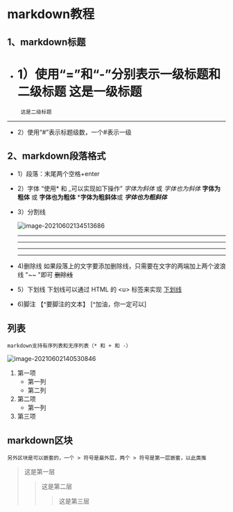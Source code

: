 # markdown教程
## 1、markdown标题
* 1）使用“=”和“-”分别表示一级标题和二级标题
       这是一级标题
   =======
       这是二级标题
------------------


  * 2）使用“#”表示标题级数，一个#表示一级  

## 2、markdown段落格式
* 1）段落：末尾两个空格+enter

* 2）字体
	“使用* 和 _可以实现如下操作”
	*字体为斜体* 或 _字体也为斜体_
	**字体为粗体** 或 __字体也为粗体__
	***字体为粗斜体**或 ___字体也为粗斜体___
	
* 3）分割线
	
	![image-20210602134513686](C:\Users\hanchen\AppData\Roaming\Typora\typora-user-images\image-20210602134513686.png)
	
	***
	* * *
	- - -
	------

* 4)删除线
	如果段落上的文字要添加删除线，只需要在文字的两端加上两个波浪线 "\~~ "即可
	~~删除线~~
* 5）下划线
	下划线可以通过 HTML 的 \<u> 标签来实现
	<u>下划线</u>
* 6)脚注
	【^要脚注的文本】
	[^加油，你一定可以]
## 列表
	markdown支持有序列表和无序列表（* 和 + 和 -）
![image-20210602140530846](C:\Users\hanchen\AppData\Roaming\Typora\typora-user-images\image-20210602140530846.png)

1. 第一项
    * 第一列
    * 第二列
2. 第二项
    * 第一列
3. 第三项
## markdown区块
	另外区块是可以嵌套的，一个 > 符号是最外层，两个 > 符号是第一层嵌套，以此类推
>这是第一层
>>这是第二层
>>>这是第三层